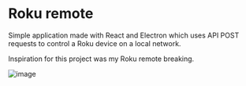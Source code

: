 # Roku remote
Simple application made with React and Electron which uses API POST requests to control a Roku device on a local network.


Inspiration for this project was my Roku remote breaking.

![image](https://github.com/gaspernovak/roku-remote/assets/36790111/94074809-82fc-4984-9b8d-81b40e494758)
